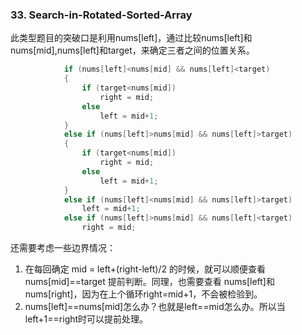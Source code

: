 ### 33. Search-in-Rotated-Sorted-Array
此类型题目的突破口是利用nums[left]，通过比较nums[left]和nums[mid],nums[left]和target，来确定三者之间的位置关系。
```cpp
            if (nums[left]<nums[mid] && nums[left]<target)
            {
                if (target<nums[mid])
                    right = mid;
                else
                    left = mid+1;
            }
            else if (nums[left]>nums[mid] && nums[left]>target)
            {
                if (target<nums[mid])
                    right = mid;
                else
                    left = mid+1;
            }
            else if (nums[left]<nums[mid] && nums[left]>target)
                left = mid+1;
            else if (nums[left]>nums[mid] && nums[left]<target)    
                right = mid;
```
还需要考虑一些边界情况：
1. 在每回确定 mid = left+(right-left)/2 的时候，就可以顺便查看 nums[mid]==target 提前判断。同理，也需要查看 nums[left]和nums[right]，因为在上个循环right=mid+1，不会被检验到。
2. nums[left]==nums[mid]怎么办？也就是left==mid怎么办。所以当left+1==right时可以提前处理。
